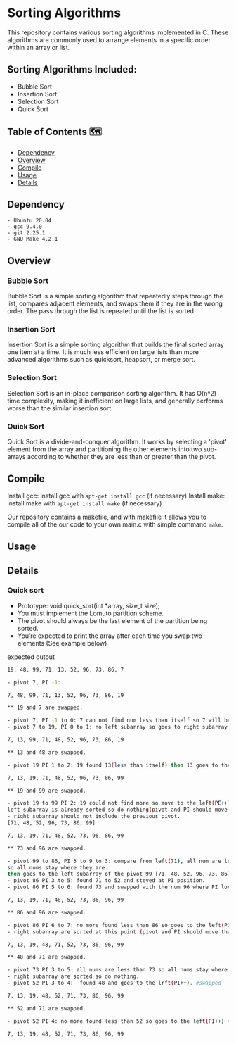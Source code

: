 # Sorting Algorithms

This repository contains various sorting algorithms implemented in C. These algorithms are commonly used to arrange elements in a specific order within an array or list.

## Sorting Algorithms Included:

- Bubble Sort
- Insertion Sort
- Selection Sort
- Quick Sort

## Table of Contents :world_map:

- [Dependency](#dependency)
- [Overview](#overview)
- [Compile](#compile)
- [Usage](#usage)
- [Details](#details)

## Dependency

```
- Ubuntu 20.04
- gcc 9.4.0
- git 2.25.1
- GNU Make 4.2.1 
```

## Overview

### Bubble Sort

Bubble Sort is a simple sorting algorithm that repeatedly steps through the list, compares adjacent elements, and swaps them if they are in the wrong order. The pass through the list is repeated until the list is sorted.

### Insertion Sort

Insertion Sort is a simple sorting algorithm that builds the final sorted array one item at a time. It is much less efficient on large lists than more advanced algorithms such as quicksort, heapsort, or merge sort.

### Selection Sort

Selection Sort is an in-place comparison sorting algorithm. It has O(n^2) time complexity, making it inefficient on large lists, and generally performs worse than the similar insertion sort.

### Quick Sort

Quick Sort is a divide-and-conquer algorithm. It works by selecting a 'pivot' element from the array and partitioning the other elements into two sub-arrays according to whether they are less than or greater than the pivot.

## Compile

Install gcc: install gcc with `apt-get install gcc` (if necessary)
Install make: install make with `apt-get install make` (if necessary)

Our repository contains a makefile, and with makefile it allows you to compile all of the our code to your own main.c with simple command `make`.

## Usage

## Details

### Quick sort
- Prototype: void quick_sort(int *array, size_t size);
- You must implement the Lomuto partition scheme.
- The pivot should always be the last element of the partition being sorted.
- You’re expected to print the array after each time you swap two elements (See example below)

expected outout

```bash
19, 48, 99, 71, 13, 52, 96, 73, 86, 7

- pivot 7, PI -1:

7, 48, 99, 71, 13, 52, 96, 73, 86, 19

** 19 and 7 are swapped.

- pivot 7, PI -1 to 0: 7 can not find num less than itself so 7 will be the left(partition_index++). #swapped
- pivot 7 to 19, PI 0 to 1: no left subarray so goes to right subarray.

7, 13, 99, 71, 48, 52, 96, 73, 86, 19

** 13 and 48 are swapped.

- pivot 19 PI 1 to 2: 19 found 13(less than itself) then 13 goes to the left(PE++) in the subarray. #swapped

7, 13, 19, 71, 48, 52, 96, 73, 86, 99

** 19 and 99 are swapped.

- pivot 19 to 99 PI 2: 19 could not find more so move to the left(PE++). #swapped
left subarray is already sorted so do nothing(pivot and PI should move that is omitted here.) and goes to the right subarray.
- right subarray should not include the previous pivot.
[71, 48, 52, 96, 73, 86, 99]

7, 13, 19, 71, 48, 52, 73, 96, 86, 99

** 73 and 96 are swapped.

- pivot 99 to 86, PI 3 to 9 to 3: compare from left(71), all num are less than 99.
so all nums stay where they are.
then goes to the left subarray of the pivot 99 [71, 48, 52, 96, 73, 86].
- pivot 86 PI 3 to 5: found 71 to 52 and steyed at PI position.
- pivot 86 PI 5 to 6: found 73 and swapped with the num 96 where PI located. #swapped

7, 13, 19, 71, 48, 52, 73, 86, 96, 99

** 86 and 96 are swapped. 

- pivot 86 PI 6 to 7: no more found less than 86 so goes to the left(PI++) #swapped
- right subarray are sorted at this point.(pivot and PI should move that is omitted here.)

7, 13, 19, 48, 71, 52, 73, 86, 96, 99

** 48 and 71 are swapped. 

- pivot 73 PI 3 to 5: all nums are less than 73 so all nums stay where they are.
- right subarray are sorted so do nothing.
- pivot 52 PI 3 to 4:  found 48 and goes to the lrft(PI++). #swapped

7, 13, 19, 48, 52, 71, 73, 86, 96, 99

** 52 and 71 are swapped.

- pivot 52 PI 4: no more found less than 52 so goes to the left(PI++) #swapped

7, 13, 19, 48, 52, 71, 73, 86, 96, 99
```
